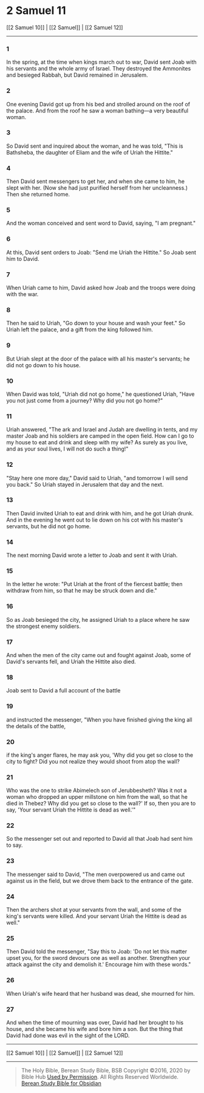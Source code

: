 # 2 Samuel 11

[[2 Samuel 10]] | [[2 Samuel]] | [[2 Samuel 12]]

---

### 1
In the spring, at the time when kings march out to war, David sent Joab with his servants and the whole army of Israel. They destroyed the Ammonites and besieged Rabbah, but David remained in Jerusalem.

### 2
One evening David got up from his bed and strolled around on the roof of the palace. And from the roof he saw a woman bathing—a very beautiful woman.

### 3
So David sent and inquired about the woman, and he was told, "This is Bathsheba, the daughter of Eliam and the wife of Uriah the Hittite."

### 4
Then David sent messengers to get her, and when she came to him, he slept with her. (Now she had just purified herself from her uncleanness.) Then she returned home.

### 5
And the woman conceived and sent word to David, saying, "I am pregnant."

### 6
At this, David sent orders to Joab: "Send me Uriah the Hittite." So Joab sent him to David.

### 7
When Uriah came to him, David asked how Joab and the troops were doing with the war.

### 8
Then he said to Uriah, "Go down to your house and wash your feet." So Uriah left the palace, and a gift from the king followed him.

### 9
But Uriah slept at the door of the palace with all his master's servants; he did not go down to his house.

### 10
When David was told, "Uriah did not go home," he questioned Uriah, "Have you not just come from a journey? Why did you not go home?"

### 11
Uriah answered, "The ark and Israel and Judah are dwelling in tents, and my master Joab and his soldiers are camped in the open field. How can I go to my house to eat and drink and sleep with my wife? As surely as you live, and as your soul lives, I will not do such a thing!"

### 12
"Stay here one more day," David said to Uriah, "and tomorrow I will send you back." So Uriah stayed in Jerusalem that day and the next.

### 13
Then David invited Uriah to eat and drink with him, and he got Uriah drunk. And in the evening he went out to lie down on his cot with his master's servants, but he did not go home.

### 14
The next morning David wrote a letter to Joab and sent it with Uriah.

### 15
In the letter he wrote: "Put Uriah at the front of the fiercest battle; then withdraw from him, so that he may be struck down and die."

### 16
So as Joab besieged the city, he assigned Uriah to a place where he saw the strongest enemy soldiers.

### 17
And when the men of the city came out and fought against Joab, some of David's servants fell, and Uriah the Hittite also died.

### 18
Joab sent to David a full account of the battle

### 19
and instructed the messenger, "When you have finished giving the king all the details of the battle,

### 20
if the king's anger flares, he may ask you, 'Why did you get so close to the city to fight? Did you not realize they would shoot from atop the wall?

### 21
Who was the one to strike Abimelech son of Jerubbesheth? Was it not a woman who dropped an upper millstone on him from the wall, so that he died in Thebez? Why did you get so close to the wall?' If so, then you are to say, 'Your servant Uriah the Hittite is dead as well.'"

### 22
So the messenger set out and reported to David all that Joab had sent him to say.

### 23
The messenger said to David, "The men overpowered us and came out against us in the field, but we drove them back to the entrance of the gate.

### 24
Then the archers shot at your servants from the wall, and some of the king's servants were killed. And your servant Uriah the Hittite is dead as well."

### 25
Then David told the messenger, "Say this to Joab: 'Do not let this matter upset you, for the sword devours one as well as another. Strengthen your attack against the city and demolish it.' Encourage him with these words."

### 26
When Uriah's wife heard that her husband was dead, she mourned for him.

### 27
And when the time of mourning was over, David had her brought to his house, and she became his wife and bore him a son. But the thing that David had done was evil in the sight of the LORD.

---

[[2 Samuel 10]] | [[2 Samuel]] | [[2 Samuel 12]]

---

> The Holy Bible, Berean Study Bible, BSB
> Copyright &copy;2016, 2020 by Bible Hub
> [Used by Permission](https://berean.bible/terms.htm). All Rights Reserved Worldwide.
> [Berean Study Bible for Obsidian](https://github.com/gapmiss/berean-study-bible-for-obsidian)</small>

